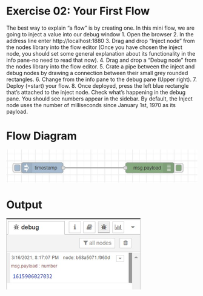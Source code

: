# Exercise 02: Your First Flow
The best way to explain “a flow” is by creating one. In this mini flow, we are going to inject a value into our debug window
    1. Open the browser
    2. In the address line enter http://localhost:1880
    3. Drag and drop “Inject node” from the nodes library into the flow editor (Once you have chosen the inject node, you should set some general explanation about its functionality in the info pane-no need to read that now).
    4. Drag and drop a “Debug node” from the nodes library into the flow editor.
    5. Crate a pipe between the inject and debug nodes by drawing a connection between their small grey rounded rectangles.
    6. Change from the info pane to the debug pane (Upper right).
    7. Deploy (=start) your flow.
    8. Once deployed, press the left blue rectangle that’s attached to the inject node. Check what’s happening in the debug pane. You should see numbers appear in the sidebar. By default, the Inject node uses the number of milliseconds since January 1st, 1970 as its payload.

# Flow Diagram
![outcome](./input.jpg)

# Output
![outcome](./output.jpg)






